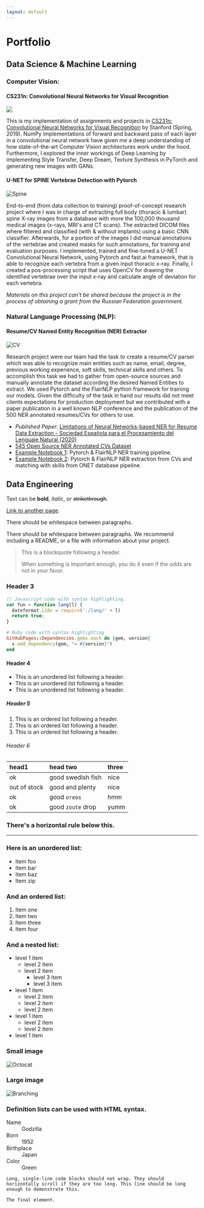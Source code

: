 ```yaml
---
layout: default
---
```

# Portfolio

## Data Science & Machine Learning

### Computer Vision:

#### CS231n: Convolutional Neural Networks for Visual Recognition

[<img src="https://img.shields.io/badge/GitHub-View%20on%20GitHub-blue?style=flat&logo=github">](https://github.com/juanfpinzon/CS231n-self-paced)

This is my implementation of assignments and projects in [CS231n: Convolutional Neural Networks for Visual Recognition](http://cs231n.stanford.edu/) by Stanford (Spring, 2019). NumPy implementations of forward and backward pass of each layer in a convolutional neural network have given me a deep understanding of how state-of-the-art Computer Vision architectures work under the hood. Furthermore, I explored the inner workings of Deep Learning by implementing Style Transfer, Deep Dream, Texture Synthesis in PyTorch and generating new images with GANs.

#### U-NET for SPINE Vertebrae Detection with Pytorch

![Spine](/assets/img/img55.png)

End-to-end (from data collection to training) proof-of-concept research project where I was in charge of extracting full body (thoracic & lumbar) spine X-ray images from a database with more the 100,000 thousand medical images (x-rays, MRI's and CT scans). The extracted DICOM files where filtered and classified (with & without implants) using a basic CNN classifier. Afterwards, for a portion of the images I did manual annotations of the vertebrae and created masks for such annotations, for training and evaluation purposes. I implemented, trained and fine-tuned a U-NET Convolutional Neural Network, using Pytorch and fast.ai framework, that is able to recognize each vertebra from a given input thoracic x-ray. Finally, I created a pos-processing script that uses OpenCV for drawing the identified vertebrae over the input x-ray and calculate angle of deviation for each vertebra.

*Materials on this project can't be shared because the project is in the process of obtaining a grant from the Russian Federation government.*

### Natural Language Processing (NLP):

#### Resume/CV Named Entity Recognition (NER) Extractor

![CV](/assets/img/cv.png)

Research project were our team had the task to create a resume/CV parser which was able to recognize main entities such as name, email, degree, previous working experience, soft skills, technical skills and others. To accomplish this task we had to gather from open-source sources and manually annotate the dataset according the desired Named Entities to extract. We used Pytorch and the FlairNLP python framework for training our models. Given the difficulty of the task in hand our results did not meet clients expectations for production deployment but we contributed with a paper publication in a well known NLP conference and the publication of the 500 NER annotated resumes/CVs for others to use.

*   *Published Paper:*  [Limitations of Neural Networks-based NER for Resume Data Extraction - Sociedad Española para el Procesamiento del Lenguaje Natural (2020)](http://journal.sepln.org/sepln/ojs/ojs/index.php/pln/article/view/6276)
*   [545 Open Source NER Annotated CVs Dataset](https://github.com/juanfpinzon/resume-dataset)
*   [Example Notebook 1](https://github.com/juanfpinzon/juanfpinzon.github.io/blob/master/assets/notebooks/ner-training-template.ipynb): Pytorch & FlairNLP NER training pipeline.
*   [Example Notebook 2](https://github.com/juanfpinzon/juanfpinzon.github.io/blob/master/assets/notebooks/skills-semantic-similarity-scoring-50cvs.ipynb): Pytorch & FlairNLP NER extraction from CVs and matching with skills from ONET database pipeline.

## Data Engineering

Text can be **bold**, _italic_, or ~~strikethrough~~.

[Link to another page](./another-page.html).

There should be whitespace between paragraphs.

There should be whitespace between paragraphs. We recommend including a README, or a file with information about your project.


> This is a blockquote following a header.
>
> When something is important enough, you do it even if the odds are not in your favor.

### Header 3

```js
// Javascript code with syntax highlighting.
var fun = function lang(l) {
  dateformat.i18n = require('./lang/' + l)
  return true;
}
```

```ruby
# Ruby code with syntax highlighting
GitHubPages::Dependencies.gems.each do |gem, version|
  s.add_dependency(gem, "= #{version}")
end
```

#### Header 4

*   This is an unordered list following a header.
*   This is an unordered list following a header.
*   This is an unordered list following a header.

##### Header 5

1.  This is an ordered list following a header.
2.  This is an ordered list following a header.
3.  This is an ordered list following a header.

###### Header 6

| head1        | head two          | three |
|:-------------|:------------------|:------|
| ok           | good swedish fish | nice  |
| out of stock | good and plenty   | nice  |
| ok           | good `oreos`      | hmm   |
| ok           | good `zoute` drop | yumm  |

### There's a horizontal rule below this.

* * *

### Here is an unordered list:

*   Item foo
*   Item bar
*   Item baz
*   Item zip

### And an ordered list:

1.  Item one
1.  Item two
1.  Item three
1.  Item four

### And a nested list:

- level 1 item
  - level 2 item
  - level 2 item
    - level 3 item
    - level 3 item
- level 1 item
  - level 2 item
  - level 2 item
  - level 2 item
- level 1 item
  - level 2 item
  - level 2 item
- level 1 item

### Small image

![Octocat](https://github.githubassets.com/images/icons/emoji/octocat.png)

### Large image

![Branching](https://guides.github.com/activities/hello-world/branching.png)


### Definition lists can be used with HTML syntax.

<dl>
<dt>Name</dt>
<dd>Godzilla</dd>
<dt>Born</dt>
<dd>1952</dd>
<dt>Birthplace</dt>
<dd>Japan</dd>
<dt>Color</dt>
<dd>Green</dd>
</dl>

```
Long, single-line code blocks should not wrap. They should horizontally scroll if they are too long. This line should be long enough to demonstrate this.
```

```
The final element.
```
